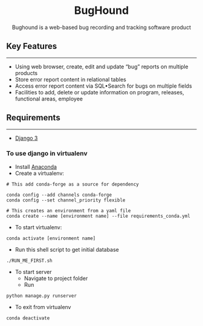 <center> <h1> BugHound </h1>

Bughound is a web-based bug recording and tracking software product

</center>

## Key Features

---

- Using web browser, create, edit and update “bug” reports on multiple products
- Store error report content in relational tables
- Access error report content via SQL•Search for bugs on multiple fields
- Facilities to add, delete or update information on program, releases, functional areas, employee

## Requirements

---

- [Django 3](https://docs.djangoproject.com/en/3.0/intro/install/)

### To use django in virtualenv

- Install [Anaconda](https://docs.anaconda.com/anaconda/install/)
- Create a virtualenv:

```{.python}
# This add conda-forge as a source for dependency

conda config --add channels conda-forge
conda config --set channel_priority flexible

# This creates an environment from a yaml file
conda create --name [environment name] --file requirements_conda.yml
```

- To start virtualenv:

```{.python}
conda activate [environment name]
```

- Run this shell script to get initial database

```
./RUN_ME_FIRST.sh
```

- To start server
  - Navigate to project folder
  - Run

```{.python}
python manage.py runserver
```

- To exit from virtualenv

```{.python}
conda deactivate
```
